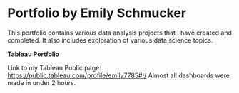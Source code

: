 # Portfolio by Emily Schmucker
This portfolio contains various data analysis projects that I have created and completed. It also includes exploration of various data science topics.


<b>Tableau Portfolio</b>

Link to my Tableau Public page: https://public.tableau.com/profile/emily7785#!/
Almost all dashboards were made in under 2 hours.
